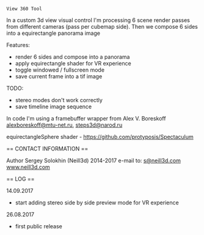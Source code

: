 

	View 360 Tool

  In a custom 3d view visual control I'm processing 6 scene render passes from different cameras (pass per cubemap side).
 Then we compose 6 sides into a equirectangle panorama image

 Features:
  - render 6 sides and compose into a panorama
  - apply equirectangle shader for VR experience
  - toggle windowed / fullscreen mode
  - save current frame into a tif image

 TODO:
  - stereo modes don't work correctly
  - save timeline image sequence

 In code I'm using a framebuffer wrapper from Alex V. Boreskoff <alexboreskoff@mtu-net.ru>, <steps3d@narod.ru>

 equirectangleSphere shader - https://github.com/protyposis/Spectaculum


 == CONTACT INFORMATION ==

Author Sergey Solokhin (Neill3d) 2014-2017
 e-mail to: s@neill3d.com
   www.neill3d.com

 == LOG ==

 14.09.2017
  + start adding stereo side by side preview mode for VR experience

 26.08.2017
 + first public release